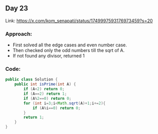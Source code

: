 ## Day 23

Link: https://x.com/kom_senapati/status/1749997593176973459?s=20

### Approach:

- First solved all the edge cases and even number case.
- Then checked only the odd numbers till the sqrt of A.
- If not found any divisor, returned 1

### Code:

```java
public class Solution {
    public int isPrime(int A) {
        if (A<2) return 0;
        if (A==2) return 1;
        if (A%2==0) return 0;
        for (int i=3;i<Math.sqrt(A)+1;i+=2){
            if (A%i==0) return 0;
        }
        return 1;
    }
}
```
